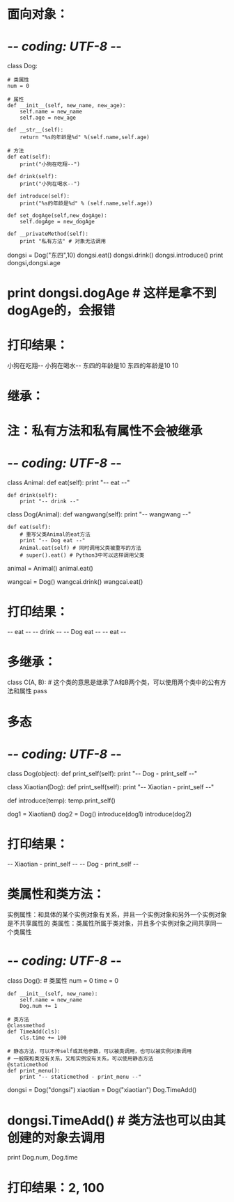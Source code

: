 # 面向对象：
# -*- coding: UTF-8 -*-

class Dog:
    
    # 类属性
    num = 0

    # 属性
    def __init__(self, new_name, new_age):
        self.name = new_name
        self.age = new_age

    def __str__(self):
        return "%s的年龄是%d" %(self.name,self.age)

    # 方法
    def eat(self):
        print("小狗在吃翔--")

    def drink(self):
        print("小狗在喝水--")

    def introduce(self):
        print("%s的年龄是%d" % (self.name,self.age))

    def set_dogAge(self,new_dogAge):
        self.dogAge = new_dogAge

    def __privateMethod(self):
        print "私有方法" # 对象无法调用

dongsi = Dog("东四",10)
dongsi.eat()
dongsi.drink()
dongsi.introduce()
print dongsi,dongsi.age
# print dongsi.dogAge # 这样是拿不到dogAge的，会报错

# 打印结果：
小狗在吃翔--
小狗在喝水--
东四的年龄是10
东四的年龄是10 10


# 继承：
# 注：私有方法和私有属性不会被继承
# -*- coding: UTF-8 -*-

class Animal:
    def eat(self):
        print "-- eat --"

    def drink(self):
        print "-- drink --"

class Dog(Animal):
    def wangwang(self):
        print "-- wangwang --"

    def eat(self):
        # 重写父类Animal的eat方法
        print "-- Dog eat --"
        Animal.eat(self) # 同时调用父类被重写的方法
        # super().eat() # Python3中可以这样调用父类

animal = Animal()
animal.eat()

wangcai = Dog()
wangcai.drink()
wangcai.eat()

# 打印结果：
-- eat --
-- drink --
-- Dog eat --
-- eat --


# 多继承：
class C(A, B): # 这个类的意思是继承了A和B两个类，可以使用两个类中的公有方法和属性
    pass


# 多态
# -*- coding: UTF-8 -*-

class Dog(object):
    def print_self(self):
        print "-- Dog - print_self --"

class Xiaotian(Dog):
    def print_self(self):
        print "-- Xiaotian - print_self --"

def introduce(temp):
    temp.print_self()

dog1 = Xiaotian()
dog2 = Dog()
introduce(dog1)
introduce(dog2)

# 打印结果：
-- Xiaotian - print_self --
-- Dog - print_self --


# 类属性和类方法：
实例属性：和具体的某个实例对象有关系，并且一个实例对象和另外一个实例对象是不共享属性的
类属性：类属性所属于类对象，并且多个实例对象之间共享同一个类属性
# -*- coding: UTF-8 -*-

class Dog():
    # 类属性
    num = 0
    time = 0

    def __init__(self, new_name):
        self.name = new_name
        Dog.num += 1

    # 类方法
    @classmethod
    def TimeAdd(cls):
        cls.time += 100

    # 静态方法，可以不传self或其他参数，可以被类调用，也可以被实例对象调用
    # 一般既和类没有关系，又和实例没有关系，可以使用静态方法
    @staticmethod
    def print_menu():
        print "-- staticmethod - print_menu --"

dongsi = Dog("dongsi")
xiaotian = Dog("xiaotian")
Dog.TimeAdd()
# dongsi.TimeAdd() # 类方法也可以由其创建的对象去调用

print Dog.num, Dog.time

# 打印结果：2, 100

